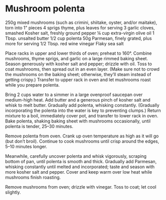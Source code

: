 # Mushroom polenta

250g mixed mushrooms (such as crimini, shiitake, oyster, and/or maitake), torn into 1" pieces
4 sprigs thyme, plus leaves for serving
3 garlic cloves, smashed
Kosher salt, freshly ground pepper
¼ cup extra-virgin olive oil
1 Tbsp. unsalted butter
1/2 cup polenta
50g Parmesan, finely grated, plus more for serving
1/2 Tbsp. red wine vinegar
Flaky sea salt

Place racks in upper and lower thirds of oven; preheat to 160°. Combine mushrooms, thyme sprigs, and garlic on a large rimmed baking sheet. Season generously with kosher salt and pepper; drizzle with oil. Toss to coat mushrooms, then spread out in an even layer. (Make sure not to crowd the mushrooms on the baking sheet; otherwise, they’ll steam instead of getting crispy.) Transfer to upper rack in oven and let mushrooms roast while you prepare polenta.

Bring 2 cups water to a simmer in a large ovenproof saucepan over medium-high heat. Add butter and a generous pinch of kosher salt and whisk to melt butter. Gradually add polenta, whisking constantly. (Gradually incorporating the polenta into the water is key to preventing clumps.) Return mixture to a boil, immediately cover pot, and transfer to lower rack in oven. Bake polenta, shaking baking sheet with mushrooms occasionally, until polenta is tender, 25–30 minutes.


Remove polenta from oven. Crank up oven temperature as high as it will go (but don’t broil). Continue to cook mushrooms until crisp around the edges, 5–10 minutes longer.


Meanwhile, carefully uncover polenta and whisk vigorously, scraping bottom of pan, until polenta is smooth and thick. Gradually add Parmesan, whisking constantly until melted and incorporated; taste and season with more kosher salt and pepper. Cover and keep warm over low heat while mushrooms finish roasting.


Remove mushrooms from oven; drizzle with vinegar. Toss to coat; let cool slightly.

